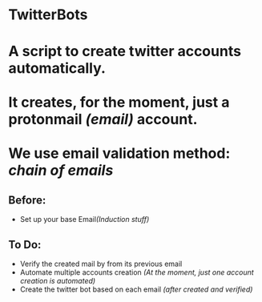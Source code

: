 # TwitterBots
<h1>A script to create twitter accounts automatically.</br></br>
It creates, for the moment, just a protonmail <em>(email)</em> account.</br></br>
We use email validation method: <em>chain of emails</em></h1>
<h2>Before:</h2>
<ul>
    <li>Set up your base Email<em>(Induction stuff)</em></li>
</ul>
<h2>To Do:</h2>
<ul>
    <li>Verify the created mail by from its previous email</li>
    <li>Automate multiple accounts creation <em>(At the moment, just one account creation is automated)</em></li>
    <li>Create the twitter bot based on each email <em>(after created and verified)</em></li>
</ul>
